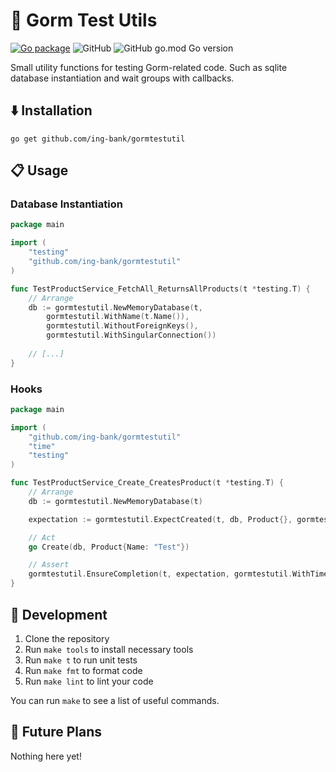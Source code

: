 # 🦁 Gorm Test Utils

[![Go package](https://github.com/ing-bank/gormtestutil/actions/workflows/test.yaml/badge.svg)](https://github.com/ing-bank/gormtestutil/actions/workflows/test.yaml)
![GitHub](https://img.shields.io/github/license/ing-bank/gormtestutil)
![GitHub go.mod Go version](https://img.shields.io/github/go-mod/go-version/ing-bank/gormtestutil)

Small utility functions for testing Gorm-related code.
Such as sqlite database instantiation and wait groups with callbacks.

## ⬇️ Installation

`go get github.com/ing-bank/gormtestutil`

## 📋 Usage

### Database Instantiation

```go
package main

import (
	"testing"
	"github.com/ing-bank/gormtestutil"
)

func TestProductService_FetchAll_ReturnsAllProducts(t *testing.T) {
	// Arrange
    db := gormtestutil.NewMemoryDatabase(t,
		gormtestutil.WithName(t.Name()),
		gormtestutil.WithoutForeignKeys(),
		gormtestutil.WithSingularConnection())
	
    // [...]
}
```

### Hooks

```go
package main

import (
	"github.com/ing-bank/gormtestutil"
	"time"
	"testing"
)

func TestProductService_Create_CreatesProduct(t *testing.T) {
	// Arrange
	db := gormtestutil.NewMemoryDatabase(t)

	expectation := gormtestutil.ExpectCreated(t, db, Product{}, gormtestutil.WithCalls(1))

	// Act
	go Create(db, Product{Name: "Test"})

	// Assert
	gormtestutil.EnsureCompletion(t, expectation, gormtestutil.WithTimeout(30*time.Second))
}
```

## 🚀 Development

1. Clone the repository
2. Run `make tools` to install necessary tools
3. Run `make t` to run unit tests
4. Run `make fmt` to format code
4. Run `make lint` to lint your code

You can run `make` to see a list of useful commands.

## 🔭 Future Plans

Nothing here yet!
